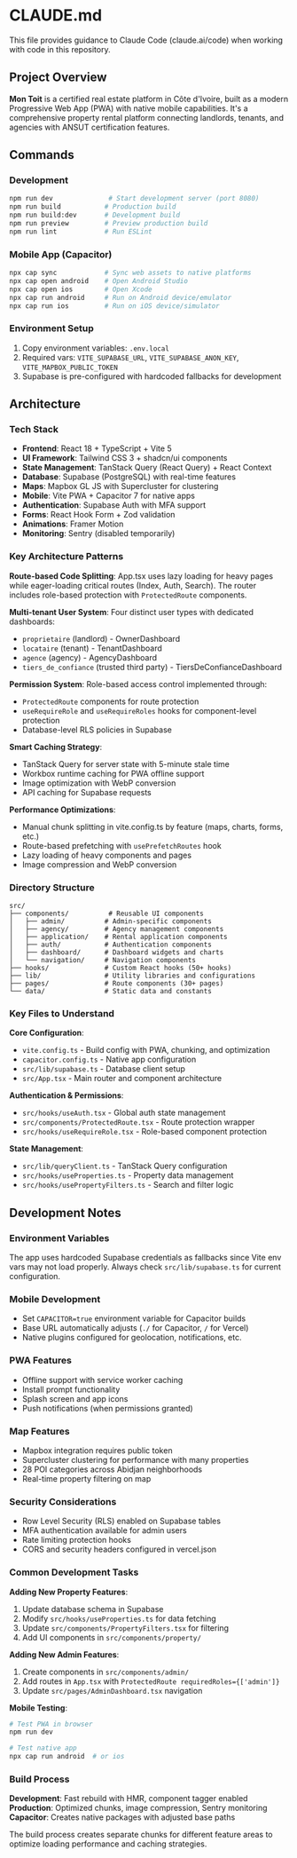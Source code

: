 # CLAUDE.md

This file provides guidance to Claude Code (claude.ai/code) when working with code in this repository.

## Project Overview

**Mon Toit** is a certified real estate platform in Côte d'Ivoire, built as a modern Progressive Web App (PWA) with native mobile capabilities. It's a comprehensive property rental platform connecting landlords, tenants, and agencies with ANSUT certification features.

## Commands

### Development
```bash
npm run dev              # Start development server (port 8080)
npm run build           # Production build
npm run build:dev       # Development build
npm run preview         # Preview production build
npm run lint            # Run ESLint
```

### Mobile App (Capacitor)
```bash
npx cap sync            # Sync web assets to native platforms
npx cap open android    # Open Android Studio
npx cap open ios        # Open Xcode
npx cap run android     # Run on Android device/emulator
npx cap run ios         # Run on iOS device/simulator
```

### Environment Setup
1. Copy environment variables: `.env.local`
2. Required vars: `VITE_SUPABASE_URL`, `VITE_SUPABASE_ANON_KEY`, `VITE_MAPBOX_PUBLIC_TOKEN`
3. Supabase is pre-configured with hardcoded fallbacks for development

## Architecture

### Tech Stack
- **Frontend**: React 18 + TypeScript + Vite 5
- **UI Framework**: Tailwind CSS 3 + shadcn/ui components
- **State Management**: TanStack Query (React Query) + React Context
- **Database**: Supabase (PostgreSQL) with real-time features
- **Maps**: Mapbox GL JS with Supercluster for clustering
- **Mobile**: Vite PWA + Capacitor 7 for native apps
- **Authentication**: Supabase Auth with MFA support
- **Forms**: React Hook Form + Zod validation
- **Animations**: Framer Motion
- **Monitoring**: Sentry (disabled temporarily)

### Key Architecture Patterns

**Route-based Code Splitting**: App.tsx uses lazy loading for heavy pages while eager-loading critical routes (Index, Auth, Search). The router includes role-based protection with `ProtectedRoute` components.

**Multi-tenant User System**: Four distinct user types with dedicated dashboards:
- `proprietaire` (landlord) - OwnerDashboard
- `locataire` (tenant) - TenantDashboard
- `agence` (agency) - AgencyDashboard
- `tiers_de_confiance` (trusted third party) - TiersDeConfianceDashboard

**Permission System**: Role-based access control implemented through:
- `ProtectedRoute` components for route protection
- `useRequireRole` and `useRequireRoles` hooks for component-level protection
- Database-level RLS policies in Supabase

**Smart Caching Strategy**:
- TanStack Query for server state with 5-minute stale time
- Workbox runtime caching for PWA offline support
- Image optimization with WebP conversion
- API caching for Supabase requests

**Performance Optimizations**:
- Manual chunk splitting in vite.config.ts by feature (maps, charts, forms, etc.)
- Route-based prefetching with `usePrefetchRoutes` hook
- Lazy loading of heavy components and pages
- Image compression and WebP conversion

### Directory Structure

```
src/
├── components/          # Reusable UI components
│   ├── admin/          # Admin-specific components
│   ├── agency/         # Agency management components
│   ├── application/    # Rental application components
│   ├── auth/           # Authentication components
│   ├── dashboard/      # Dashboard widgets and charts
│   └── navigation/     # Navigation components
├── hooks/              # Custom React hooks (50+ hooks)
├── lib/                # Utility libraries and configurations
├── pages/              # Route components (30+ pages)
└── data/               # Static data and constants
```

### Key Files to Understand

**Core Configuration**:
- `vite.config.ts` - Build config with PWA, chunking, and optimization
- `capacitor.config.ts` - Native app configuration
- `src/lib/supabase.ts` - Database client setup
- `src/App.tsx` - Main router and component architecture

**Authentication & Permissions**:
- `src/hooks/useAuth.tsx` - Global auth state management
- `src/components/ProtectedRoute.tsx` - Route protection wrapper
- `src/hooks/useRequireRole.tsx` - Role-based component protection

**State Management**:
- `src/lib/queryClient.ts` - TanStack Query configuration
- `src/hooks/useProperties.ts` - Property data management
- `src/hooks/usePropertyFilters.ts` - Search and filter logic

## Development Notes

### Environment Variables
The app uses hardcoded Supabase credentials as fallbacks since Vite env vars may not load properly. Always check `src/lib/supabase.ts` for current configuration.

### Mobile Development
- Set `CAPACITOR=true` environment variable for Capacitor builds
- Base URL automatically adjusts (`./` for Capacitor, `/` for Vercel)
- Native plugins configured for geolocation, notifications, etc.

### PWA Features
- Offline support with service worker caching
- Install prompt functionality
- Splash screen and app icons
- Push notifications (when permissions granted)

### Map Features
- Mapbox integration requires public token
- Supercluster clustering for performance with many properties
- 28 POI categories across Abidjan neighborhoods
- Real-time property filtering on map

### Security Considerations
- Row Level Security (RLS) enabled on Supabase tables
- MFA authentication available for admin users
- Rate limiting protection hooks
- CORS and security headers configured in vercel.json

### Common Development Tasks

**Adding New Property Features**:
1. Update database schema in Supabase
2. Modify `src/hooks/useProperties.ts` for data fetching
3. Update `src/components/PropertyFilters.tsx` for filtering
4. Add UI components in `src/components/property/`

**Adding New Admin Features**:
1. Create components in `src/components/admin/`
2. Add routes in `App.tsx` with `ProtectedRoute requiredRoles={['admin']}`
3. Update `src/pages/AdminDashboard.tsx` navigation

**Mobile Testing**:
```bash
# Test PWA in browser
npm run dev

# Test native app
npx cap run android  # or ios
```

### Build Process

**Development**: Fast rebuild with HMR, component tagger enabled
**Production**: Optimized chunks, image compression, Sentry monitoring
**Capacitor**: Creates native packages with adjusted base paths

The build process creates separate chunks for different feature areas to optimize loading performance and caching strategies.